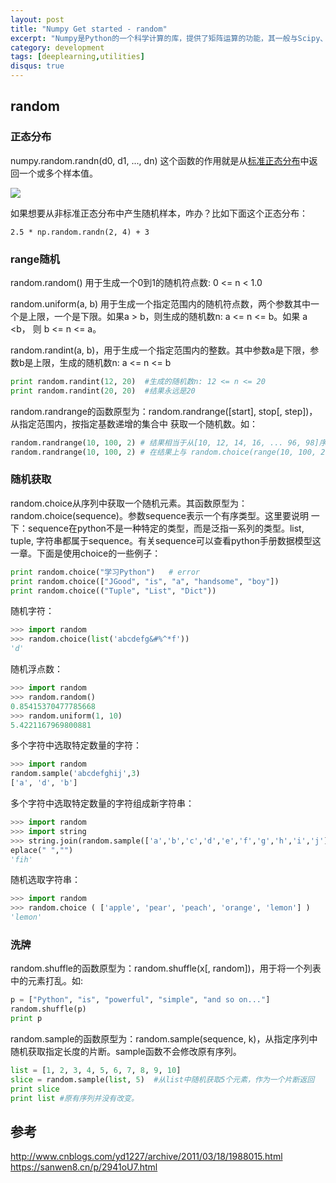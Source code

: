 ```yaml
---
layout: post
title: "Numpy Get started - random"
excerpt: "Numpy是Python的一个科学计算的库，提供了矩阵运算的功能，其一般与Scipy、matplotlib一起使用。其实，list已经提供了类似于矩阵的表示形式，不过numpy为我们提供了更多的函数。"
category: development
tags: [deeplearning,utilities]
disqus: true
---
```



## random

### 正态分布

numpy.random.randn(d0, d1, ..., dn) 这个函数的作用就是从[标准正态分布](https://baike.baidu.com/item/%E6%A0%87%E5%87%86%E6%AD%A3%E6%80%81%E5%88%86%E5%B8%83)中返回一个或多个样本值。

![](https://static-public.chatopera.com/backlog/chatbot/images/2017/08/numpy-randn.png)

如果想要从非标准正态分布中产生随机样本，咋办？比如下面这个正态分布：

```
2.5 * np.random.randn(2, 4) + 3
```

### range随机
random.random() 用于生成一个0到1的随机符点数: 0 <= n < 1.0

random.uniform(a, b) 用于生成一个指定范围内的随机符点数，两个参数其中一个是上限，一个是下限。如果a > b，则生成的随机数n: a <= n <= b。如果 a <b， 则 b <= n <= a。

random.randint(a, b)，用于生成一个指定范围内的整数。其中参数a是下限，参数b是上限，生成的随机数n: a <= n <= b

```python
print random.randint(12, 20)  #生成的随机数n: 12 <= n <= 20
print random.randint(20, 20)  #结果永远是20
```

random.randrange的函数原型为：random.randrange([start], stop[, step])，从指定范围内，按指定基数递增的集合中 获取一个随机数。如：

```python
random.randrange(10, 100, 2) # 结果相当于从[10, 12, 14, 16, ... 96, 98]序列中获取一个随机数。
random.randrange(10, 100, 2) # 在结果上与 random.choice(range(10, 100, 2) 等效。
```

### 随机获取
random.choice从序列中获取一个随机元素。其函数原型为：random.choice(sequence)。参数sequence表示一个有序类型。这里要说明 一下：sequence在python不是一种特定的类型，而是泛指一系列的类型。list, tuple, 字符串都属于sequence。有关sequence可以查看python手册数据模型这一章。下面是使用choice的一些例子：

```python
print random.choice("学习Python")   # error
print random.choice(["JGood", "is", "a", "handsome", "boy"])
print random.choice(("Tuple", "List", "Dict"))
```

随机字符：

```python
>>> import random
>>> random.choice(list('abcdefg&#%^*f'))
'd'
```

随机浮点数：

```python
>>> import random
>>> random.random()
0.85415370477785668
>>> random.uniform(1, 10)
5.4221167969800881
```

多个字符中选取特定数量的字符：

```python
>>> import random
random.sample('abcdefghij',3)
['a', 'd', 'b']
```

多个字符中选取特定数量的字符组成新字符串：

```python
>>> import random
>>> import string
>>> string.join(random.sample(['a','b','c','d','e','f','g','h','i','j'], 3)).r
eplace(" ","")
'fih'
```

随机选取字符串：

```python
>>> import random
>>> random.choice ( ['apple', 'pear', 'peach', 'orange', 'lemon'] )
'lemon'
```

### 洗牌
random.shuffle的函数原型为：random.shuffle(x[, random])，用于将一个列表中的元素打乱。如:

```python
p = ["Python", "is", "powerful", "simple", "and so on..."]
random.shuffle(p)
print p
```

random.sample的函数原型为：random.sample(sequence, k)，从指定序列中随机获取指定长度的片断。sample函数不会修改原有序列。

```python
list = [1, 2, 3, 4, 5, 6, 7, 8, 9, 10]
slice = random.sample(list, 5)  #从list中随机获取5个元素，作为一个片断返回
print slice
print list #原有序列并没有改变。
```

## 参考
http://www.cnblogs.com/yd1227/archive/2011/03/18/1988015.html
https://sanwen8.cn/p/2941oU7.html
